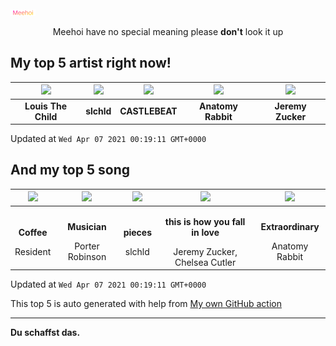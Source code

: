 [![Meehoi Logo](https://github.com/beam41/beam41/raw/master/mh.svg)](http://my.meehoi.me/)
<p align="center">Meehoi have no special meaning please <b>don't</b> look it up</p>

## My top 5 artist right now!
<!-- table start -->
|<img src="https://i.scdn.co/image/87af897f01efcfc75331e6ee812a9822e03b0881">|<img src="https://i.scdn.co/image/63cba7a180e58b0dae0c442083755dd6aa5bc715">|<img src="https://i.scdn.co/image/95e36577564d7cb661d52279ada3e01a326e1f8e">|<img src="https://i.scdn.co/image/80a2b66d164e0ebabeb4b5c1d0e3a3bbc4386afd">|<img src="https://i.scdn.co/image/2f11b50c3288556df7e9d991402b80ba079c85f1">|
| :---: | :---: | :---: | :---: | :---: |
|<b>Louis The Child</b>|<b>slchld</b>|<b>CASTLEBEAT</b>|<b>Anatomy Rabbit</b>|<b>Jeremy Zucker</b>|

Updated at `Wed Apr 07 2021 00:19:11 GMT+0000`
<!-- table end -->

## And my top 5 song
<!-- table song start -->
|<img src="https://i.scdn.co/image/ab67616d00001e021629a20d58a261bb957d8464">|<img src="https://i.scdn.co/image/ab67616d00001e02644c3c62d813e39720e04ecd">|<img src="https://i.scdn.co/image/ab67616d00001e0212229daa26fd370bde9d590e">|<img src="https://i.scdn.co/image/ab67616d00001e02bdcc1b27dac22bfb3a57c2de">|<img src="https://i.scdn.co/image/ab67616d00001e02bfe7c97f869955c395da6673">|
| :---: | :---: | :---: | :---: | :---: |
|<p><b>Coffee</b></p> Resident|<p><b>Musician</b></p> Porter Robinson|<p><b>pieces</b></p> slchld|<p><b>this is how you fall in love</b></p> Jeremy Zucker, Chelsea Cutler|<p><b>Extraordinary</b></p> Anatomy Rabbit|

Updated at `Wed Apr 07 2021 00:19:11 GMT+0000`
<!-- table song end -->

This top 5 is auto generated with help from [My own GitHub action](https://github.com/beam41/spotify-listening)

---

**Du schaffst das.**